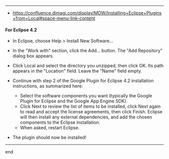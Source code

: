 
---

- https://confluence.dimagi.com/display/MDW/Installing+Eclipse+Plugins+from+Local#space-menu-link-content

#### For Eclipse 4.2

- In Eclipse, choose Help > Install New Software...
- In the "Work with" section, click the Add... button. The "Add Repository" dialog box appears.
- Click Local and select the directory you unzipped, then click OK. Its path appears in the "Location" field. Leave the "Name" field empty.
- Continue with step 2 of the Google Plugin for Eclipse 4.2 installation instructions, as summarized here:
    - Select the software components you want (typically the Google Plugin for Eclipse and the Google App Engine SDK).
    - Click Next to review the list of items to be installed, click Next again to read and accept the license agreements, then click Finish. Eclipse will then install any external dependencies, and add the chosen components to the Eclipse installation.
    - When asked, restart Eclipse.

- The plugin should now be installed!

---
end
